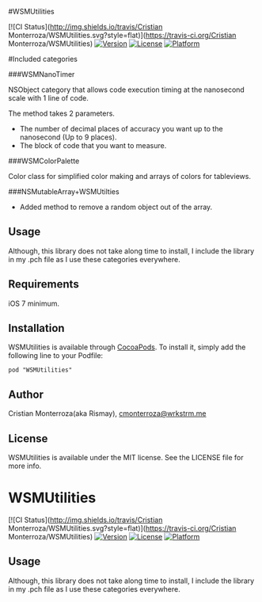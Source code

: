 #WSMUtilities

[![CI Status](http://img.shields.io/travis/Cristian Monterroza/WSMUtilities.svg?style=flat)](https://travis-ci.org/Cristian Monterroza/WSMUtilities)
[![Version](https://img.shields.io/cocoapods/v/WSMUtilities.svg?style=flat)](http://cocoadocs.org/docsets/WSMUtilities)
[![License](https://img.shields.io/cocoapods/l/WSMUtilities.svg?style=flat)](http://cocoadocs.org/docsets/WSMUtilities)
[![Platform](https://img.shields.io/cocoapods/p/WSMUtilities.svg?style=flat)](http://cocoadocs.org/docsets/WSMUtilities)

#Included categories

###WSMNanoTimer

NSObject category that allows code execution timing at the nanosecond scale with 1 line of code.

The method takes 2 parameters.

- The number of decimal places of accuracy you want up to the nanosecond (Up to 9 places).
- The block of code that you want to measure.

###WSMColorPalette

Color class for simplified color making and arrays of colors for tableviews.


###NSMutableArray+WSMUtilties

- Added method to remove a random object out of the array.

## Usage

Although, this library does not take along time to install, I include the library in my .pch file as I use these categories everywhere.

## Requirements

iOS 7 minimum.

## Installation

WSMUtilities is available through [CocoaPods](http://cocoapods.org). To install
it, simply add the following line to your Podfile:

    pod "WSMUtilities"

## Author

Cristian Monterroza(aka Rismay), cmonterroza@wrkstrm.me


## License

WSMUtilities is available under the MIT license. See the LICENSE file for more info.

# WSMUtilities

[![CI Status](http://img.shields.io/travis/Cristian Monterroza/WSMUtilities.svg?style=flat)](https://travis-ci.org/Cristian Monterroza/WSMUtilities)
[![Version](https://img.shields.io/cocoapods/v/WSMUtilities.svg?style=flat)](http://cocoadocs.org/docsets/WSMUtilities)
[![License](https://img.shields.io/cocoapods/l/WSMUtilities.svg?style=flat)](http://cocoadocs.org/docsets/WSMUtilities)
[![Platform](https://img.shields.io/cocoapods/p/WSMUtilities.svg?style=flat)](http://cocoadocs.org/docsets/WSMUtilities)

## Usage

Although, this library does not take along time to install, I include the library in my .pch file as I use these categories everywhere.
